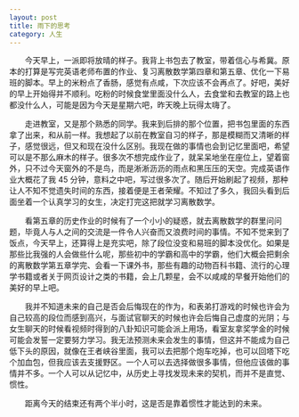 ```yaml
---
layout: post
title: 雨下的思考
category: 人生
---
```


&emsp;&emsp;今天早上，一派即将放晴的样子。我背上书包去了教室，带着信心与希冀。原本的打算是写完英语老师布置的作业、复习离散数学第四章和第五章、优化一下易班的脚本。早上的米粉点了香肠，感觉有点咸，下次应该不会再点了。好吧，美好的早上开始得并不顺利。吃粉的时候食堂里面没什么人，去食堂和去教室的路上也都没什么人，可能是因为今天是星期六吧，昨天晚上玩得太嗨了。

&emsp;&emsp;走进教室，又是那个熟悉的同学。我来到后排的那个位置，把书包里面的东西拿了出来，和从前一样。我想起了以前在教室自习的样子，那是模糊而又清晰的样子，感觉很远，但又和现在没什么区别。我现在做的事情也会到记忆里面吧，希望可以是不那么麻木的样子。很多次不想完成作业了，就呆呆地坐在座位上，望着窗外，只不过今天窗外的不是鸟，而是淅淅沥沥的雨点和黑压压的天空。完成英语作业大概花了我 45 分钟，意料之中吧，写过很多次了。随后开始刷起了视频，那种让人不知不觉遗失时间的东西，接着便是王者荣耀。不知过了多久，我回头看到后面坐着一个认真学习的女生，决定打完这把就学习离散数学。

&emsp;&emsp;看第五章的历史作业的时候有了一个小小的疑惑，就去离散数学的群里问问题，毕竟人与人之间的交流是一件令人兴奋而又浪费时间的事情。不知不觉来到了饭点，今天早上，还算得上是充实吧，除了段位没变和易班的脚本没优化。如果是那些比我强的人会做些什么呢，那些初中的学霸和高中的学霸，他们大概会把剩余的离散数学第五章学完、会看一下课外书，那些有趣的动物百科书籍、流行的心理学书籍或者关于网页设计之类的书籍，会上几颗星，会不以咸咸的早餐开始他们的美好的早上吧。

&emsp;&emsp;我并不知道未来的自己是否会后悔现在的作为，和表弟打游戏的时候也许会为自己较高的段位而感到高兴，与面试官聊天的时候也许会后悔自己虚度的光阴；与女生聊天的时候看视频时得到的八卦知识可能会派上用场，看室友拿奖学金的时候可能会发誓一定要努力学习。我无法预测未来会发生的事情，但这并不能成为自己低下头的原因，就像在王者峡谷里面，我可以去把那个炮车吃掉，也可以回塔下吃个加血包，但我应该去支援野区。一个人可以去选择做很多事情，但他应该做的事情并不多。一个人可以从记忆中，从历史上寻找发现未来的契机，而并不是直觉、惯性。

&emsp;&emsp;距离今天的结束还有两个半小时，这是否是靠着惯性才能达到的未来。
